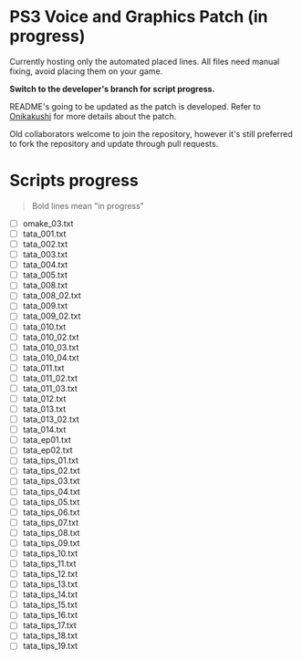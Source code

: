 # PS3 Voice and Graphics Patch (in progress)

Currently hosting only the automated placed lines. All files need manual fixing, avoid placing them on your game.

**Switch to the developer's branch for script progress.**


README's going to be updated as the patch is developed. Refer to [Onikakushi](https://github.com/higurashi-mod/onikakushi) for more details about the patch.

Old collaborators welcome to join the repository, however it's still preferred to fork the repository and update through pull requests.

# Scripts progress

>Bold lines mean "in progress"

- [ ] omake_03.txt
- [ ] tata_001.txt
- [ ] tata_002.txt
- [ ] tata_003.txt
- [ ] tata_004.txt
- [ ] tata_005.txt
- [ ] tata_008.txt
- [ ] tata_008_02.txt
- [ ] tata_009.txt
- [ ] tata_009_02.txt
- [ ] tata_010.txt   
- [ ] tata_010_02.txt
- [ ] tata_010_03.txt
- [ ] tata_010_04.txt
- [ ] tata_011.txt   
- [ ] tata_011_02.txt
- [ ] tata_011_03.txt
- [ ] tata_012.txt   
- [ ] tata_013.txt   
- [ ] tata_013_02.txt
- [ ] tata_014.txt    
- [ ] tata_ep01.txt   
- [ ] tata_ep02.txt   
- [ ] tata_tips_01.txt
- [ ] tata_tips_02.txt
- [ ] tata_tips_03.txt
- [ ] tata_tips_04.txt
- [ ] tata_tips_05.txt
- [ ] tata_tips_06.txt
- [ ] tata_tips_07.txt
- [ ] tata_tips_08.txt
- [ ] tata_tips_09.txt
- [ ] tata_tips_10.txt
- [ ] tata_tips_11.txt
- [ ] tata_tips_12.txt
- [ ] tata_tips_13.txt
- [ ] tata_tips_14.txt
- [ ] tata_tips_15.txt
- [ ] tata_tips_16.txt
- [ ] tata_tips_17.txt
- [ ] tata_tips_18.txt
- [ ] tata_tips_19.txt